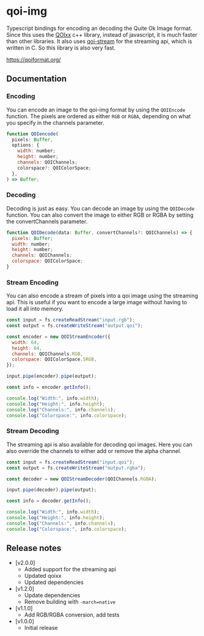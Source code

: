 # qoi-img

Typescript bindings for encoding an decoding the Quite Ok Image format.
Since this uses the [QOIxx](https://github.com/wx257osn2/qoixx) c++ library, instead of javascript, it is much faster than other libraries.
It also uses [qoi-stream](https://github.com/rubikscraft/qoi-stream) for the streaming api, which is written in C. So this library is also very fast.

<https://qoiformat.org/>

## Documentation

### Encoding

You can encode an image to the qoi-img format by using the `QOIEncode` function.
The pixels are ordered as either `RGB` or `RGBA`, depending on what you specify in the channels parameter.

```js
function QOIencode(
  pixels: Buffer,
  options: {
    width: number;
    height: number;
    channels: QOIChannels;
    colorspace?: QOIColorSpace;
  },
) => Buffer;
```

### Decoding

Decoding is just as easy. You can decode an image by using the `QOIDecode` function.
You can also convert the image to either RGB or RGBA by setting the convertChannels parameter.

```js
function QOIDecode(data: Buffer, convertChannels?: QOIChannels) => {
  pixels: Buffer;
  width: number;
  height: number;
  channels: QOIChannels;
  colorspace: QOIColorSpace;
}
```

### Stream Encoding

You can also encode a stream of pixels into a qoi image using the streaming api. This is useful if you want to encode a large image without having to load it all into memory.

```js
const input = fs.createReadStream("input.rgb");
const output = fs.createWriteStream("output.qoi");

const encoder = new QOIStreamEncoder({
  width: 64,
  height: 64,
  channels: QOIChannels.RGB,
  colorspace: QOIColorSpace.SRGB,
});

input.pipe(encoder).pipe(output);

const info = encoder.getInfo();

console.log("Width:", info.width);
console.log("Height:", info.height);
console.log("Channels:", info.channels);
console.log("Colorspace:", info.colorspace);
```

### Stream Decoding

The streaming api is also available for decoding qoi images. Here you can also override the channels to either add or remove the alpha channel.

```js
const input = fs.createReadStream("input.qoi");
const output = fs.createWriteStream("output.rgba");

const decoder = new QOIStreamDecoder(QOIChannels.RGBA);

input.pipe(decoder).pipe(output);

const info = decoder.getInfo();

console.log("Width:", info.width);
console.log("Height:", info.height);
console.log("Channels:", info.channels);
console.log("Colorspace:", info.colorspace);
```

## Release notes

* [v2.0.0]
  * Added support for the streaming api
  * Updated qoixx
  * Updated dependencies
* [v1.2.0]
  * Update dependencies
  * Remove building with `-march=native`
* [v1.1.0]
  * Add RGB/RGBA conversion, add tests
* [v1.0.0]
  * Initial release
